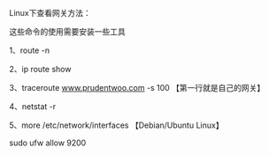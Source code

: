 Linux下查看网关方法：

这些命令的使用需要安装一些工具

1、route -n

2、ip route show

3、traceroute www.prudentwoo.com -s 100 【第一行就是自己的网关】

4、netstat -r

5、more /etc/network/interfaces 【Debian/Ubuntu Linux】

sudo ufw allow 9200
